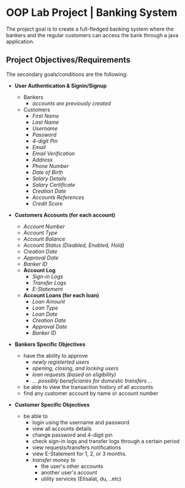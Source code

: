 # OOP Lab Project | Banking System
The project goal is to create a full-fledged banking system where the bankers and the regular customers can access the bank
through a java application. 

## Project Objectives/Requirements

The secondary goals/conditions are the following: 
- __User Authentication & Signin/Signup__
    - Bankers
        - *accounts are previously created*
    - Customers
        - *First Name*
        - *Last Name*
        - *Username*
        - *Password*
        - *4-digit Pin*
        - *Email*
        - *Email Verification*
        - *Address*
        - *Phone Number*
        - *Date of Birth*
        - *Salary Details*
        - *Salary Certificate*
        - *Creation Date*
        - *Accounts References*
        - *Credit Score*
- __Customers Accounts (for each account)__
    - *Account Number*
    - *Account Type*
    - *Account Balance*
    - *Account Status (Disabled, Enabled, Hold)*
    - *Creation Date*
    - *Approval Date*
    - *Banker ID*
    - __Account Log__
        - *Sign-in Logs*
        - *Transfer Logs*
        - *E-Statement*
    - __Account Loans (for each loan)__
        - *Loan Amount*
        - *Loan Type*
        - *Loan Date*
        - *Creation Date*
        - *Approval Date*
        - *Banker ID*

- __Bankers Specific Objectives__
    - have the ability to approve 
        - *newly registerted users*
        - *opening, closing, and locking users*
        - *loan requests (based on eligibility)*
        - *... possibly beneficiaries for domestic transfers ...*
    - be able to view the transaction history of all accounts
    - find any customer account by name or account number
- __Customer Specific Objectives__
    - be able to 
        - login using the username and password
        - view all accounts details
        - change password and 4-digit pin
        - check sign-in logs and transfer logs through a certain period
        - view requests/transfers notifications
        - view E-Statement for 1, 2, or 3 months.
        - *transfer money to*
            - the user's other accounts
            - another user's account
            - utility services (Etisalat, du, ..etc)
         
